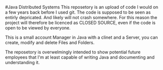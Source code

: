 

#Java Distributed Systems This reposetory is an upload of code I would on a few years back before I used git. The code is supposed to be seen as entirly depricated. And likely will not crash somewhere. For this reason the project will therefore be licenced as CLOSED SOURCE, even if the code is open to be viewed by everyone.

This is a small account Manager in Java with a clinet and a Server, you can create, modify and delete Files and Folders.

The reposetory is overwelmingly intended to show potential future employees that I'm at least capable of writing Java and documenting and understanding it.
